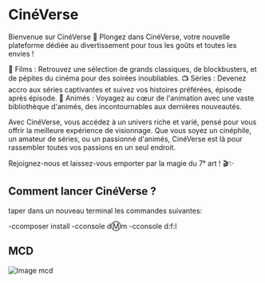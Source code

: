 # CinéVerse

Bienvenue sur CinéVerse 🌟
Plongez dans CinéVerse, votre nouvelle plateforme dédiée au divertissement pour tous les goûts et toutes les envies !

🎥 Films : Retrouvez une sélection de grands classiques, de blockbusters, et de pépites du cinéma pour des soirées inoubliables.
📺 Séries : Devenez accro aux séries captivantes et suivez vos histoires préférées, épisode après épisode.
🍿 Animés : Voyagez au cœur de l'animation avec une vaste bibliothèque d'animés, des incontournables aux dernières nouveautés.

Avec CinéVerse, vous accédez à un univers riche et varié, pensé pour vous offrir la meilleure expérience de visionnage. Que vous soyez un cinéphile, un amateur de séries, ou un passionné d'animés, CinéVerse est là pour rassembler toutes vos passions en un seul endroit.

Rejoignez-nous et laissez-vous emporter par la magie du 7ᵉ art ! 🎬✨

## Comment lancer CinéVerse ? 

taper dans un nouveau terminal les commandes suivantes: 

-ccomposer install 
-cconsole d:m:m
-cconsole d:f:l 

## MCD

![Image mcd](.public/images/mcd.png)
